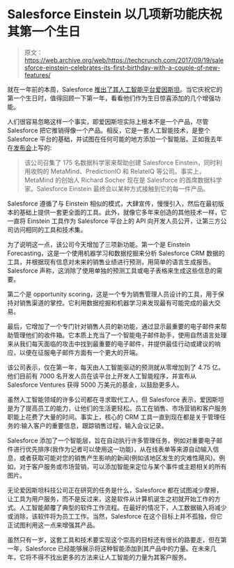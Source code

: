 # Salesforce Einstein 以几项新功能庆祝其第一个生日 

> 原文：<https://web.archive.org/web/https://techcrunch.com/2017/09/19/salesforce-einstein-celebrates-its-first-birthday-with-a-couple-of-new-features/>

就在一年前的本周，Salesforce [推出了其人工智能平台爱因斯坦](https://web.archive.org/web/20230116041333/https://techcrunch.com/2016/09/18/salesforce-turns-its-attention-to-artificial-intelligence-with-salesforce-einstein/)。当它庆祝它的第一个生日时，值得回顾一下第一年，看看他们作为生日惊喜添加的几个增强功能。

人们很容易忽略这样一个事实，即爱因斯坦实际上根本不是一个产品，尽管 Salesforce 把它推销得像一个产品。相反，它是一套人工智能技术，是整个 Salesforce 平台的基础，并试图在任何可能的地方添加一个智能层。正如我去年在[发布会](https://web.archive.org/web/20230116041333/https://techcrunch.com/2016/09/18/salesforce-turns-its-attention-to-artificial-intelligence-with-salesforce-einstein/)上写的:

> 该公司召集了 175 名数据科学家来帮助创建 Salesforce Einstein，同时利用收购的 MetaMind、PredictionIO 和 RelateIQ 等公司。事实上，MetaMind 的创始人 Richard Socher 现在是 Salesforce 的首席数据科学家。Salesforce Einstein 最终会以某种方式接触到它的每一件产品。

Salesforce 遵循了与 Einstein 相似的模式，大肆宣传，慢慢引入，然后在最初版本的基础上提供一套更全面的工具。此外，就像它多年来创造的其他技术一样，它一直将 Einstein 工具作为 Salesforce 平台上的 API 向开发人员公开，让第三方公司访问相同的工具和技术集。

为了说明这一点，该公司今天增加了三项新功能。第一个是 Einstein Forecasting，这是一个使用机器学习和数据挖掘来分析 Salesforce CRM 数据的工具，并根据现有信息对未来的销售业绩进行预测，用简单的语言生成报告。Salesforce 声称，这消除了使用单独的预测工具或电子表格来生成这些信息的需要。

第二个是 opportunity scoring，这是一个专为销售管理人员设计的工具，用于保持对销售渠道的掌控。它利用数据挖掘和机器学习来发现最有可能完成的最大交易。

最后，它增加了一个专门针对销售人员的新功能，通过显示最重要的电子邮件来帮助管理他们的收件箱。它本质上充当了一个智能电子邮件助手，使用自然语言处理来从我们每天面临的攻击中找到最重要的电子邮件，并提供最佳行动或建议的响应，以便在征服电子邮件方面有一个更大的开端。

该公司表示，仅在第一年，每天由人工智能驱动的预测就从零增加到了 4.75 亿。他们目前有 7000 名开发人员在该平台上开发人工智能程序，并宣布从 Salesforce Ventures 获得 5000 万美元的基金，以鼓励更多人。

虽然人工智能领域的许多公司都在寻求取代工人，但 Salesforce 表示，爱因斯坦是为了提高员工的能力，让他们的生活更轻松。员工在销售、市场营销和客户服务职能上花费了大量的时间。事实上，核心的 CRM 工具一直到现在都是关于管理任务的:输入客户的重要信息，跟踪销售过程，输入会议记录。

Salesforce 添加了一个智能层，旨在自动执行许多管理任务，例如对重要电子邮件进行优先排序(我作为记者可以使用这一功能)，从在线表单等来源自动输入信息，或者获取可能对您的销售产生影响的新闻(例如该地区发生的灾难性飓风)。例如，对于客户服务或市场营销，可以添加智能来定位与某个事件或主题相关的所有图片。

无论爱因斯坦科技公司正在研究的任务是什么，Salesforce 都在试图减少摩擦，让工具为用户服务，而不是反过来，这是软件从计算机诞生之初就开始工作的方式。人工智能颠覆了典型的软件工作流程。在最好的情况下，人工数据输入将减少或消除，该软件将为员工工作。当然，Salesforce 在这个目标上并不孤独，但它正试图利用这一点来增强其产品。

虽然只有一岁，这套工具和技术要实现这个崇高的目标还有很长的路要走，但在第一年，Salesforce 已经能够展示将这种智能添加到其产品中的力量。在未来几年，它将不得不找出更多的方法来让人工智能的力量为其客户服务。